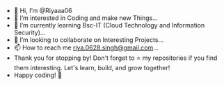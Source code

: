 - 👋 Hi, I’m @Riyaaa06
- 👀 I’m interested in Coding and make new Things...
- 🌱 I’m currently learning Bsc-IT (Cloud Technology and Information Security)...
- 💞️ I’m looking to collaborate on Interesting Projects...
- 📫 How to reach me riya.0628.singh@gmail.com...
- Thank you for stopping by! Don't forget to ⭐️ my repositories if you find them interesting. Let's learn, build, and grow together!
- Happy coding! 🚀


<!---
Riyaaa06/Riyaaa06 is a ✨ special ✨ repository because its `README.md` (this file) appears on your GitHub profile.
You can click the Preview link to take a look at your changes.
--->
